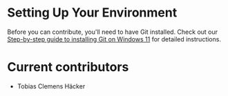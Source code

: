 # Setting Up Your Environment
Before you can contribute, you'll need to have Git installed. Check out our [Step-by-step guide to installing Git on Windows 11](/docs/git-installation.md) for detailed instructions.

# Current contributors
- Tobias Clemens Häcker

